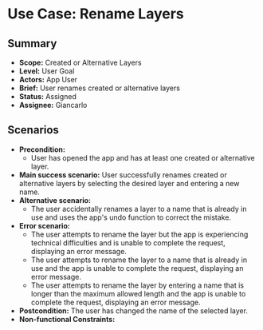 # Use Case: Rename Layers

## Summary

- **Scope:** Created or Alternative Layers
- **Level:** User Goal
- **Actors:** App User
- **Brief:** User renames created or alternative layers
- **Status:** Assigned
- **Assignee:** Giancarlo

## Scenarios

- **Precondition:**
  - User has opened the app and has at least one created or alternative layer.
- **Main success scenario:**
  User successfully renames created or alternative layers by selecting the desired layer and entering a new name.
- **Alternative scenario:**
  - The user accidentally renames a layer to a name that is already in use and uses the app's undo function to correct the mistake.
- **Error scenario:**
  - The user attempts to rename the layer but the app is experiencing technical difficulties and is unable to complete the request, displaying an error message.
  - The user attempts to rename the layer to a name that is already in use and the app is unable to complete the request, displaying an error message.
  - The user attempts to rename the layer by entering a name that is longer than the maximum allowed length and the app is unable to complete the request, displaying an error message.
- **Postcondition:**
  The user has changed the name of the selected layer.
- **Non-functional Constraints:**
